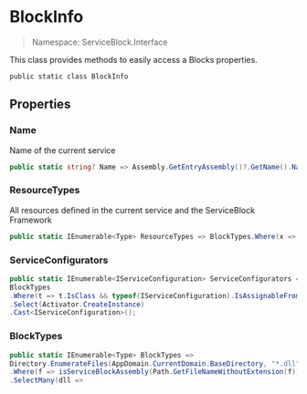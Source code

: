 BlockInfo
======
> Namespace: ServiceBlock.Interface

This class provides methods to easily access a Blocks properties.

```
public static class BlockInfo
```

## Properties

### Name

Name of the current service

```csharp
public static string? Name => Assembly.GetEntryAssembly()?.GetName().Name;
```


### ResourceTypes

All resources defined in the current service and the ServiceBlock Framework

```csharp
public static IEnumerable<Type> ResourceTypes => BlockTypes.Where(x => typeof(AbstractResource).IsAssignableFrom(x) && x.IsClass && !x.IsAbstract);
```


### ServiceConfigurators



```csharp
public static IEnumerable<IServiceConfiguration> ServiceConfigurators =>
BlockTypes
.Where(t => t.IsClass && typeof(IServiceConfiguration).IsAssignableFrom(t))
.Select(Activator.CreateInstance)
.Cast<IServiceConfiguration>();
```


### BlockTypes



```csharp
public static IEnumerable<Type> BlockTypes =>
Directory.EnumerateFiles(AppDomain.CurrentDomain.BaseDirectory, "*.dll", SearchOption.AllDirectories)
.Where(f => isServiceBlockAssembly(Path.GetFileNameWithoutExtension(f)))
.SelectMany(dll =>
```


